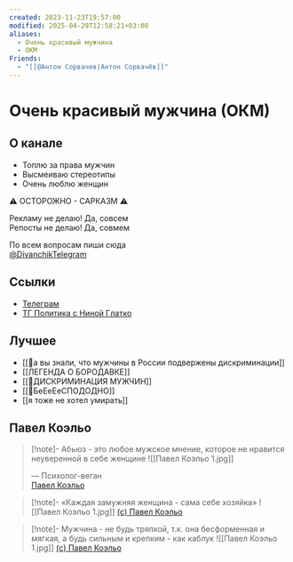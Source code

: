 ```yaml
---
created: 2023-11-23T19:57:00
modified: 2025-04-29T12:58:21+03:00
aliases:
  - Очень красивый мужчина
  - ОКМ
Friends:
  - "[[@Антон Сорвачев|Антон Сорвачёв]]"
---
```


# Очень красивый мужчина (ОКМ)

## О канале

- Топлю за права мужчин
- Высмеиваю стереотипы
- Очень люблю женщин

⚠️ ОСТОРОЖНО - САРКАЗМ ⚠️

Рекламу не делаю! Да, совсем  
Репосты не делаю! Да, совмем  

По всем вопросам пиши сюда  
[@DivanchikTelegram](https://t.me/DivanchikTelegram)


## Ссылки

 - [Телеграм](https://t.me/okmtelega)
 - [ТГ Политика с Ниной Глатко](https://t.me/politikaGlatko)


## Лучшее

 - [[📜а вы знали, что мужчины в России подвержены дискриминации]]
 - [[ЛЕГЕНДА О  БОРОДАВКЕ]]
 - [[📜ДИСКРИМИНАЦИЯ МУЖЧИН]]
 - [[📰БеЕеЕеСПОДОДНО]]
 - [[я тоже не хотел умирать]]


## Павел Коэльо

> [!note]- Абьюз - это любое мужское мнение, которое не нравится неуверенной в себе женщине
> ![[Павел Коэльо 1.jpg]]
> 
> &mdash; Психолог-веган  
> [Павел Коэльо](https://t.me/okmtelega/2694)

> [!note]- «Каждая замужняя женщина - сама себе хозяйка»
> ![[Павел Коэльо 1.jpg]]
> [(c) Павел Коэльо](https://t.me/okmtelega/3552)

> [!note]- Мужчина - не будь тряпкой, т.к. она бесформенная и мягкая, а будь сильным и крепким - как каблук
> ![[Павел Коэльо 1.jpg]]
> [(c) Павел Коэльо](https://t.me/okmtelega/3404)